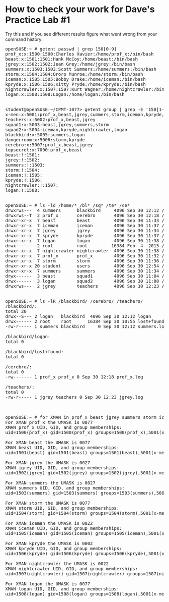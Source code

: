 # How to check your work for Dave's Practice Lab #1

Try this and if you see different results figure what went wrong from your command history:

<pre>
openSUSE:~ # getent passwd | grep 150[0-9]
prof_x:x:1500:1500:Charles Xavier:/home/prof_x:/bin/bash
beast:x:1501:1501:Hank McCoy:/home/beast:/bin/bash
jgrey:x:1502:1502:Jean Grey:/home/jgrey:/bin/bash
summers:x:1503:1503:Scott Summers:/home/summers:/bin/bash
storm:x:1504:1504:Ororo Munroe:/home/storm:/bin/bash
iceman:x:1505:1505:Bobby Drake:/home/iceman:/bin/bash
kpryde:x:1506:1506:Kitty Pryde:/home/kpryde:/bin/bash
nightcrawler:x:1507:1507:Kurt Wagner:/home/nightcrawler:/bin/bash
logan:x:1508:1508:Logan:/home/logan:/bin/bash

  
student@openSUSE:~/CPMT-1077> getent group | grep -E '150[1-8]|[57]00[0-7]'
x-men:x:5001:prof_x,beast,jgrey,summers,storm,iceman,kpryde,nightcrawler,logan
teachers:x:5002:prof_x,beast,jgrey
squad1:x:5003:beast,jgrey,summers,storm
squad2:x:5004:iceman,kpryde,nightcrawler,logan
blackbird:x:5005:summers,logan
dangerroom:x:5006:storm,kpryde
cerebro:x:5007:prof_x,beast,jgrey
topsecret:x:7000:prof_x,beast
beast:!:1501:
jgrey:!:1502:
summers:!:1503:
storm:!:1504:
iceman:!:1505:
kpryde:!:1506:
nightcrawler:!:1507:
logan:!:1508:

  
openSUSE:~ # ls -ld /home/* /bl* /sq* /te* /ce*
drwxrws---  4 summers      blackbird     4096 Sep 30 12:12 /blackbird
drwxrws--T  2 prof_x       cerebro       4096 Sep 30 12:18 /cerebro
drwxr-xr-x  7 beast        beast         4096 Sep 30 11:33 /home/beast
drwxr-xr-x  7 iceman       iceman        4096 Sep 30 11:37 /home/iceman
drwxr-xr-x  7 jgrey        jgrey         4096 Sep 30 11:34 /home/jgrey
drwxr-xr-x  7 kpryde       kpryde        4096 Sep 30 11:37 /home/kpryde
drwxr-xr-x  7 logan        logan         4096 Sep 30 11:38 /home/logan
drwx------  2 root         root         16384 Feb  4  2015 /home/lost+found
drwxr-xr-x  7 nightcrawler nightcrawler  4096 Sep 30 11:38 /home/nightcrawler
drwxr-xr-x  7 prof_x       prof_x        4096 Sep 30 11:32 /home/prof_x
drwxr-xr-x  7 storm        storm         4096 Sep 30 11:36 /home/storm
drwxr-xr-x 20 student      users         4096 Sep 30 12:54 /home/student
drwxr-xr-x  7 summers      summers       4096 Sep 30 11:34 /home/summers
drwx------  3 beast        squad1        4096 Sep 30 11:04 /squad1
drwx------  3 logan        squad2        4096 Sep 30 11:08 /squad2
drwxrws---  2 jgrey        teachers      4096 Sep 30 12:23 /teachers

  
openSUSE:~ # ls -lR /blackbird/ /cerebro/ /teachers/
/blackbird/:
total 20
drwx--S--- 2 logan   blackbird  4096 Sep 30 12:12 logan
drwx------ 2 root    root      16384 Sep 30 10:55 lost+found
-rw-r----- 1 summers blackbird     0 Sep 30 12:12 summers.log

/blackbird/logan:
total 0

/blackbird/lost+found:
total 0

/cerebro/:
total 0
-rw------- 1 prof_x prof_x 0 Sep 30 12:18 prof_x.log

/teachers/:
total 0
-rw-r----- 1 jgrey teachers 0 Sep 30 12:23 jgrey.log


  
openSUSE:~ # for XMAN in prof_x beast jgrey summers storm iceman kpryde nightcrawler logan ; do su -l -c 'echo "For XMAN `whoami` the UMASK is `umask` " ; echo "XMAN `whoami` UID, GID, and group memberships: " ; id $XMAN ; echo '  $XMAN  ; done
For XMAN prof_x the UMASK is 0077 
XMAN prof_x UID, GID, and group memberships: 
uid=1500(prof_x) gid=1500(prof_x) groups=1500(prof_x),5001(x-men),5002(teachers),5007(cerebro),7000(topsecret)

For XMAN beast the UMASK is 0077 
XMAN beast UID, GID, and group memberships: 
uid=1501(beast) gid=1501(beast) groups=1501(beast),5001(x-men),5002(teachers),5003(squad1),5007(cerebro),7000(topsecret)

For XMAN jgrey the UMASK is 0027 
XMAN jgrey UID, GID, and group memberships: 
uid=1502(jgrey) gid=1502(jgrey) groups=1502(jgrey),5001(x-men),5002(teachers),5003(squad1),5007(cerebro)

For XMAN summers the UMASK is 0027 
XMAN summers UID, GID, and group memberships: 
uid=1503(summers) gid=1503(summers) groups=1503(summers),5001(x-men),5003(squad1),5005(blackbird)

For XMAN storm the UMASK is 0077 
XMAN storm UID, GID, and group memberships: 
uid=1504(storm) gid=1504(storm) groups=1504(storm),5001(x-men),5003(squad1),5006(dangerroom)

For XMAN iceman the UMASK is 0022 
XMAN iceman UID, GID, and group memberships: 
uid=1505(iceman) gid=1505(iceman) groups=1505(iceman),5001(x-men),5004(squad2)

For XMAN kpryde the UMASK is 0002 
XMAN kpryde UID, GID, and group memberships: 
uid=1506(kpryde) gid=1506(kpryde) groups=1506(kpryde),5001(x-men),5004(squad2),5006(dangerroom)

For XMAN nightcrawler the UMASK is 0022 
XMAN nightcrawler UID, GID, and group memberships: 
uid=1507(nightcrawler) gid=1507(nightcrawler) groups=1507(nightcrawler),5001(x-men),5004(squad2)

For XMAN logan the UMASK is 0077 
XMAN logan UID, GID, and group memberships: 
uid=1508(logan) gid=1508(logan) groups=1508(logan),5001(x-men),5004(squad2),5005(blackbird)
</pre>


